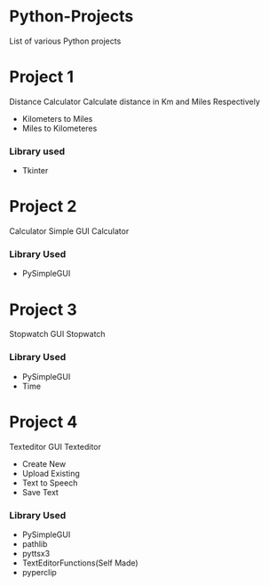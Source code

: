 # Python-Projects
List of various Python projects

# Project 1
Distance Calculator
 Calculate distance in Km and Miles Respectively
 - Kilometers to Miles
 - Miles to Kilometeres
### Library used
 - Tkinter
# Project 2
Calculator
 Simple GUI Calculator
### Library Used
- PySimpleGUI
# Project 3
Stopwatch
 GUI Stopwatch
### Library Used
- PySimpleGUI
- Time
# Project 4
Texteditor
 GUI Texteditor 
 - Create New
 - Upload Existing
 - Text to Speech
 - Save Text
### Library Used
- PySimpleGUI
- pathlib
- pyttsx3
- TextEditorFunctions(Self Made)
- pyperclip
